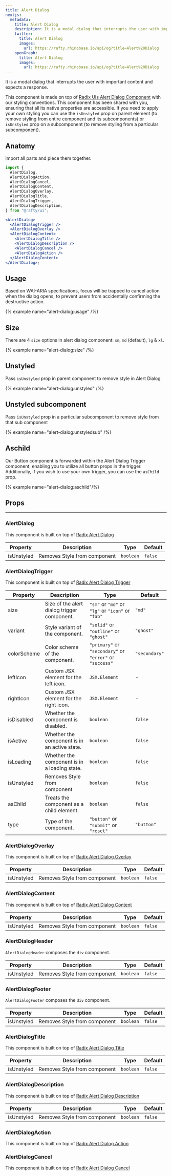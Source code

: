```yaml
---
title: Alert Dialog
nextjs:
  metadata:
    title: Alert Dialog
    description: It is a modal dialog that interrupts the user with important content and expects a response.
    twitter:
      title: Alert Dialog
      images:
        url: https://rafty.rhinobase.io/api/og?title=Alert%20Dialog
    openGraph:
      title: Alert Dialog
      images:
        url: https://rafty.rhinobase.io/api/og?title=Alert%20Dialog
---
```


It is a modal dialog that interrupts the user with important content and expects a response.

This component is made on top of [Radix UIs Alert Dialog Component](https://www.radix-ui.com/primitives/docs/components/alert-dialog) with our styling conventions. This component has been shared with you, ensuring that all its native properties are accessible. If you need to apply your own styling you can use the `isUnstyled` prop on parent element (to remove styling from entire component and its subcomponents) or `isUnstyled` prop on a subcomponent (to remove styling from a particular subcomponent).

## Anatomy

Import all parts and piece them together.

```jsx
import {
  AlertDialog,
  AlertDialogAction,
  AlertDialogCancel,
  AlertDialogContent,
  AlertDialogOverlay,
  AlertDialogTitle,
  AlertDialogTrigger,
  AlertDialogDescription,
} from "@rafty/ui";

<AlertDialog>
  <AlertDialogTrigger />
  <AlertDialogOverlay />
  <AlertDialogContent>
    <AlertDialogTitle />
    <AlertDialogDescription />
    <AlertDialogCancel />
    <AlertDialogAction />
  </AlertDialogContent>
</AlertDialog>;
```

## Usage

Based on WAI-ARIA specifications, focus will be trapped to cancel action when the dialog opens, to prevent users from accidentally confirming the destructive action.

{% example name="alert-dialog:usage" /%}

## Size

There are 4 `size` options in alert dialog component: `sm`, `md` (default), `lg` & `xl`.

{% example name="alert-dialog:size" /%}

## Unstyled

Pass `isUnstyled` prop in parent component to remove style in Alert Dialog

{% example name="alert-dialog:unstyled" /%}

## Unstyled subcomponent

Pass `isUnstyled` prop in a particular subcomponent to remove style from that sub component

{% example name="alert-dialog:unstyledsub" /%}

## Aschild

Our Button component is forwarded within the Alert Dialog Trigger component, enabling you to utilize all button props in the trigger. Additionally, if you wish to use your own trigger, you can use the `asChild` prop.

{% example name="alert-dialog:aschild"/%}

## Props

---

### AlertDialog

This component is built on top of [Radix Alert Dialog](https://www.radix-ui.com/primitives/docs/components/alert-dialog#root)

| Property   | Description                  | Type      | Default |
| ---------- | ---------------------------- | --------- | ------- |
| isUnstyled | Removes Style from component | `boolean` | `false` |

### AlertDialogTrigger

This component is built on top of [Radix Alert Dialog Trigger](https://www.radix-ui.com/primitives/docs/components/alert-dialog#trigger)

| Property    | Description                                  | Type                                                     | Default       |
| ----------- | -------------------------------------------- | -------------------------------------------------------- | ------------- |
| size        | Size of the alert dialog trigger component.  | `"sm"` or `"md"` or `"lg"` or `"icon"` or `"fab"`        | `"md"`        |
| variant     | Style variant of the component.              | `"solid"` or `"outline"` or `"ghost"`                    | `"ghost"`     |
| colorScheme | Color scheme of the component.               | `"primary"` or `"secondary"` or `"error"` or `"success"` | `"secondary"` |
| leftIcon    | Custom JSX element for the left icon.        | `JSX.Element`                                            | -             |
| rightIcon   | Custom JSX element for the right icon.       | `JSX.Element`                                            | -             |
| isDisabled  | Whether the component is disabled.           | `boolean`                                                | `false`       |
| isActive    | Whether the component is in an active state. | `boolean`                                                | `false`       |
| isLoading   | Whether the component is in a loading state. | `boolean`                                                | `false`       |
| isUnstyled  | Removes Style from component                 | `boolean`                                                | `false`       |
| asChild     | Treats the component as a child element.     | `boolean`                                                | `false`       |
| type        | Type of the component.                       | `"button"` or `"submit"` or `"reset"`                    | `"button"`    |

### AlertDialogOverlay

This component is built on top of [Radix Alert Dialog Overlay](https://www.radix-ui.com/primitives/docs/components/alert-dialog#overlay)

| Property   | Description                  | Type      | Default |
| ---------- | ---------------------------- | --------- | ------- |
| isUnstyled | Removes Style from component | `boolean` | `false` |

### AlertDialogContent

This component is built on top of [Radix Alert Dialog Content](https://www.radix-ui.com/primitives/docs/components/alert-dialog#content)

| Property   | Description                  | Type      | Default |
| ---------- | ---------------------------- | --------- | ------- |
| isUnstyled | Removes Style from component | `boolean` | `false` |

### AlertDialogHeader

`AlertDialogHeader` composes the `div` component.

| Property   | Description                  | Type      | Default |
| ---------- | ---------------------------- | --------- | ------- |
| isUnstyled | Removes Style from component | `boolean` | `false` |

### AlertDialogFooter

`AlertDialogFooter` composes the `div` component.

| Property   | Description                  | Type      | Default |
| ---------- | ---------------------------- | --------- | ------- |
| isUnstyled | Removes Style from component | `boolean` | `false` |

### AlertDialogTitle

This component is built on top of [Radix Alert Dialog Title](https://www.radix-ui.com/primitives/docs/components/alert-dialog#title)

| Property   | Description                  | Type      | Default |
| ---------- | ---------------------------- | --------- | ------- |
| isUnstyled | Removes Style from component | `boolean` | `false` |

### AlertDialogDescription

This component is built on top of [Radix Alert Dialog Description](https://www.radix-ui.com/primitives/docs/components/alert-dialog#description)

| Property   | Description                  | Type      | Default |
| ---------- | ---------------------------- | --------- | ------- |
| isUnstyled | Removes Style from component | `boolean` | `false` |

### AlertDialogAction

This component is built on top of [Radix Alert Dialog Action](https://www.radix-ui.com/primitives/docs/components/alert-dialog#action)

### AlertDialogCancel

This component is built on top of [Radix Alert Dialog Cancel](https://www.radix-ui.com/primitives/docs/components/alert-dialog#cancel)

